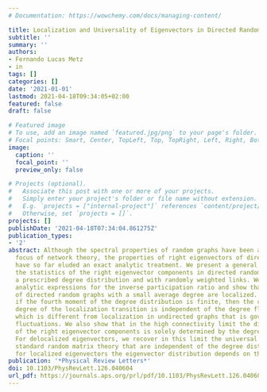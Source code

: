 ```yaml
---
# Documentation: https://wowchemy.com/docs/managing-content/

title: Localization and Universality of Eigenvectors in Directed Random Graphs
subtitle: ''
summary: ''
authors:
- Fernando Lucas Metz
- in
tags: []
categories: []
date: '2021-01-01'
lastmod: 2021-04-18T09:34:05+02:00
featured: false
draft: false

# Featured image
# To use, add an image named `featured.jpg/png` to your page's folder.
# Focal points: Smart, Center, TopLeft, Top, TopRight, Left, Right, BottomLeft, Bottom, BottomRight.
image:
  caption: ''
  focal_point: ''
  preview_only: false

# Projects (optional).
#   Associate this post with one or more of your projects.
#   Simply enter your project's folder or file name without extension.
#   E.g. `projects = ["internal-project"]` references `content/project/deep-learning/index.md`.
#   Otherwise, set `projects = []`.
projects: []
publishDate: '2021-04-18T07:34:04.861275Z'
publication_types:
- '2'
abstract: Although the spectral properties of random graphs have been a long-standing
  focus of network theory, the properties of right eigenvectors of directed graphs
  have so far eluded an exact analytic treatment. We present a general theory for
  the statistics of the right eigenvector components in directed random graphs with
  a prescribed degree distribution and with randomly weighted links. We obtain exact
  analytic expressions for the inverse participation ratio and show that right eigenvectors
  of directed random graphs with a small average degree are localized. Remarkably,
  if the fourth moment of the degree distribution is finite, then the critical mean
  degree of the localization transition is independent of the degree fluctuations,
  which is different from localization in undirected graphs that is governed by degree
  fluctuations. We also show that in the high connectivity limit the distribution
  of the right eigenvector components is solely determined by the degree distribution.
  For delocalized eigenvectors, we recover in this limit the universal results from
  standard random matrix theory that are independent of the degree distribution, while
  for localized eigenvectors the eigenvector distribution depends on the degree distribution.
publication: '*Physical Review Letters*'
doi: 10.1103/PhysRevLett.126.040604
url_pdf: https://journals.aps.org/prl/pdf/10.1103/PhysRevLett.126.040604
---
```

